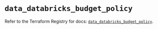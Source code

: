 # `data_databricks_budget_policy`

Refer to the Terraform Registry for docs: [`data_databricks_budget_policy`](https://registry.terraform.io/providers/databricks/databricks/1.70.0/docs/data-sources/budget_policy).
